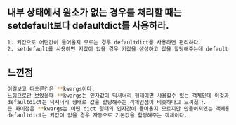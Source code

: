 ## 내부 상태에서 원소가 없는 경우를 처리할 때는 setdefault보다 defaultdict를 사용하라.
```bash
1. 키값으로 어떤값이 들어올지 모르는 경우 defaultdict를 사용하면 편리하다.
2. setdefault를 사용하면 키값이 없을 경우 키값을 생성하고 값을 할당해주는데 defaultdict를 사용하면 키값이 없을 경우 자동으로 기본값을 할당해준다.
```
## 느낀점
```bash
이걸보고 떠오른건은 **kwargs이다.
느낌으로만 보았을때 **kwargs는 인자값이 딕셔너리 형태이면 사용할수 있는 객체인데 이것과 비슷한 느낌이다. 
defaultdict는 딕셔너리 형태로 값을 할당해주는 객체인점이 비슷하다고 느껴졌다.
큰 차이점은 **kwargs는 어떤 dict 형태의 인자값이 들어올지 모르지만 만들어져있는 객체를 사용하는 것이고
defaultdict는 키값이 없을 경우 자동으로 기본값을 할당해주는 객체이다.
```